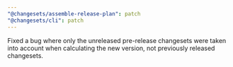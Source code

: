 ```yaml
---
"@changesets/assemble-release-plan": patch
"@changesets/cli": patch
---
```


Fixed a bug where only the unreleased pre-release changesets were taken into account when calculating the new version, not previously released changesets.
